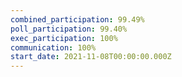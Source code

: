 ```yaml
---
combined_participation: 99.49%
poll_participation: 99.40%
exec_participation: 100%
communication: 100%
start_date: 2021-11-08T00:00:00.000Z
---
```

